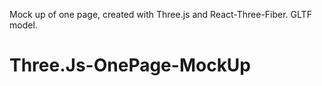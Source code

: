 Mock up of one page, created with Three.js and React-Three-Fiber. GLTF model.

# Three.Js-OnePage-MockUp
